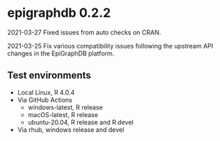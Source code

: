 # epigraphdb 0.2.2

2021-03-27 Fixed issues from auto checks on CRAN.

2021-03-25 Fix various compatibility issues following the upstream API changes in the EpiGraphDB platform.

## Test environments
- Local Linux, R 4.0.4
- Via GitHub Actions
  - windows-latest, R release
  - macOS-latest, R release
  - ubuntu-20.04, R release and R devel
- Via rhub, windows release and devel

